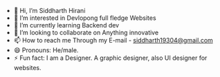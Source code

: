 - 👋 Hi, I’m Siddharth Hirani
- 👀 I’m interested in Devlopong full fledge Websites
- 🌱 I’m currently learning Backend dev
- 💞️ I’m looking to collaborate on Anything innovative
- 📫 How to reach me Through my E-mail - siddharth19304@gmail.com
- 😄 Pronouns: He/male.
- ⚡ Fun fact: I am a Designer. A graphic designer, also UI designer for websites. 

<!---
Siddhirani567/Siddhirani567 is a ✨ special ✨ repository because its `README.md` (this file) appears on your GitHub profile.
You can click the Preview link to take a look at your changes.
--->
